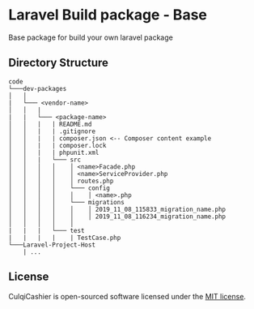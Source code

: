 <h1>Laravel Build package - Base</h1>

Base package for build your own laravel package

## Directory Structure
```
code 
└───dev-packages
│   │
|   └─── <vendor-name>
│   │   |
|   |   └─── <package-name>
│   │   |   | README.md
│   │   |   | .gitignore
│   │   |   | composer.json <-- Composer content example
│   │   |   | composer.lock
│   │   |   | phpunit.xml
│   │   |   └─── src
│   │   │   │    │ <name>Facade.php
│   │   │   │    │ <name>ServiceProvider.php
│   │   │   │    │ routes.php
│   │   │   │    └─── config    
│   │   │   │    │    │ <name>.php  
│   │   │   │    └─── migrations  
│   │   │   │    │    │ 2019_11_08_115833_migration_name.php
│   │   │   │    │    │ 2019_11_08_116234_migration_name.php
│   │   │   │    │
|   |   |   └─── test
|   |   |   |    | TestCase.php
└───Laravel-Project-Host
    | ...
```




## License

CulqiCashier is open-sourced software licensed under the [MIT license](http://opensource.org/licenses/MIT).
